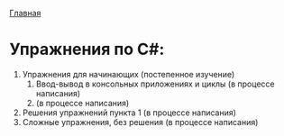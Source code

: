 [Главная](https://dmitriysidyakin.github.io/CSharp-Tutorials/)

# Упражнения по C#:

1. Упражнения для начинающих (постепенное изучение)
	1. Ввод-вывод в консольных приложениях и циклы (в процессе написания)
	2. (в процессе написания)
2. Решения упражнений пункта 1 (в процессе написания)
3. Сложные упражнения, без решения (в процессе написания)
